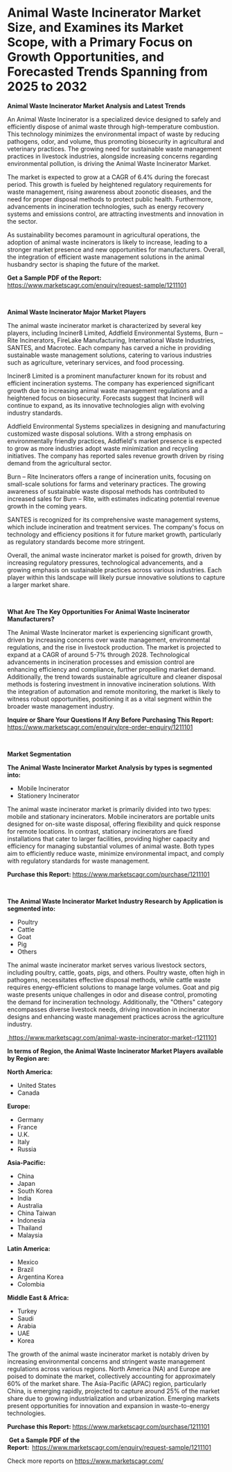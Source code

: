 <p><h1>Animal Waste Incinerator Market Size, and Examines its Market Scope, with a Primary Focus on Growth Opportunities, and Forecasted Trends Spanning from 2025 to 2032</h1></p><p><strong>Animal Waste Incinerator Market Analysis and Latest Trends</strong></p>
<p><p>An Animal Waste Incinerator is a specialized device designed to safely and efficiently dispose of animal waste through high-temperature combustion. This technology minimizes the environmental impact of waste by reducing pathogens, odor, and volume, thus promoting biosecurity in agricultural and veterinary practices. The growing need for sustainable waste management practices in livestock industries, alongside increasing concerns regarding environmental pollution, is driving the Animal Waste Incinerator Market.</p><p>The market is expected to grow at a CAGR of 6.4% during the forecast period. This growth is fueled by heightened regulatory requirements for waste management, rising awareness about zoonotic diseases, and the need for proper disposal methods to protect public health. Furthermore, advancements in incineration technologies, such as energy recovery systems and emissions control, are attracting investments and innovation in the sector. </p><p>As sustainability becomes paramount in agricultural operations, the adoption of animal waste incinerators is likely to increase, leading to a stronger market presence and new opportunities for manufacturers. Overall, the integration of efficient waste management solutions in the animal husbandry sector is shaping the future of the market.</p></p>
<p><strong>Get a Sample PDF of the Report:&nbsp;</strong> <a href="https://www.marketscagr.com/enquiry/request-sample/1211101?utm_campaign=1097&utm_medium=2&utm_source=Github&utm_content=ia&utm_term=24032025&utm_id=animal-waste-incinerator">https://www.marketscagr.com/enquiry/request-sample/1211101</a></p>
<p>&nbsp;</p>
<p><strong>Animal Waste Incinerator Major Market Players</strong></p>
<p><p>The animal waste incinerator market is characterized by several key players, including Inciner8 Limited, Addfield Environmental Systems, Burn – Rite Incinerators, FireLake Manufacturing, International Waste Industries, SANTES, and Macrotec. Each company has carved a niche in providing sustainable waste management solutions, catering to various industries such as agriculture, veterinary services, and food processing.</p><p>Inciner8 Limited is a prominent manufacturer known for its robust and efficient incineration systems. The company has experienced significant growth due to increasing animal waste management regulations and a heightened focus on biosecurity. Forecasts suggest that Inciner8 will continue to expand, as its innovative technologies align with evolving industry standards.</p><p>Addfield Environmental Systems specializes in designing and manufacturing customized waste disposal solutions. With a strong emphasis on environmentally friendly practices, Addfield's market presence is expected to grow as more industries adopt waste minimization and recycling initiatives. The company has reported sales revenue growth driven by rising demand from the agricultural sector.</p><p>Burn – Rite Incinerators offers a range of incineration units, focusing on small-scale solutions for farms and veterinary practices. The growing awareness of sustainable waste disposal methods has contributed to increased sales for Burn – Rite, with estimates indicating potential revenue growth in the coming years.</p><p>SANTES is recognized for its comprehensive waste management systems, which include incineration and treatment services. The company's focus on technology and efficiency positions it for future market growth, particularly as regulatory standards become more stringent.</p><p>Overall, the animal waste incinerator market is poised for growth, driven by increasing regulatory pressures, technological advancements, and a growing emphasis on sustainable practices across various industries. Each player within this landscape will likely pursue innovative solutions to capture a larger market share.</p></p>
<p>&nbsp;</p>
<p><strong>What Are The Key Opportunities For Animal Waste Incinerator Manufacturers?</strong></p>
<p><p>The Animal Waste Incinerator market is experiencing significant growth, driven by increasing concerns over waste management, environmental regulations, and the rise in livestock production. The market is projected to expand at a CAGR of around 5-7% through 2028. Technological advancements in incineration processes and emission control are enhancing efficiency and compliance, further propelling market demand. Additionally, the trend towards sustainable agriculture and cleaner disposal methods is fostering investment in innovative incineration solutions. With the integration of automation and remote monitoring, the market is likely to witness robust opportunities, positioning it as a vital segment within the broader waste management industry.</p></p>
<p><strong>Inquire or Share Your Questions If Any Before Purchasing This Report:</strong> <a href="https://www.marketscagr.com/enquiry/pre-order-enquiry/1211101?utm_campaign=1097&utm_medium=2&utm_source=Github&utm_content=ia&utm_term=24032025&utm_id=animal-waste-incinerator">https://www.marketscagr.com/enquiry/pre-order-enquiry/1211101</a></p>
<p>&nbsp;</p>
<p><strong>Market Segmentation</strong></p>
<p><strong>The Animal Waste Incinerator Market Analysis by types is segmented into:</strong></p>
<p><ul><li>Mobile Incinerator</li><li>Stationery Incinerator</li></ul></p>
<p><p>The animal waste incinerator market is primarily divided into two types: mobile and stationary incinerators. Mobile incinerators are portable units designed for on-site waste disposal, offering flexibility and quick response for remote locations. In contrast, stationary incinerators are fixed installations that cater to larger facilities, providing higher capacity and efficiency for managing substantial volumes of animal waste. Both types aim to efficiently reduce waste, minimize environmental impact, and comply with regulatory standards for waste management.</p></p>
<p><strong>Purchase this Report:&nbsp;</strong><a href="https://www.marketscagr.com/purchase/1211101?utm_campaign=1097&utm_medium=2&utm_source=Github&utm_content=ia&utm_term=24032025&utm_id=animal-waste-incinerator">https://www.marketscagr.com/purchase/1211101</a></p>
<p>&nbsp;</p>
<p><strong>The Animal Waste Incinerator Market Industry Research by Application is segmented into:</strong></p>
<p><ul><li>Poultry</li><li>Cattle</li><li>Goat</li><li>Pig</li><li>Others</li></ul></p>
<p><p>The animal waste incinerator market serves various livestock sectors, including poultry, cattle, goats, pigs, and others. Poultry waste, often high in pathogens, necessitates effective disposal methods, while cattle waste requires energy-efficient solutions to manage large volumes. Goat and pig waste presents unique challenges in odor and disease control, promoting the demand for incineration technology. Additionally, the "Others" category encompasses diverse livestock needs, driving innovation in incinerator designs and enhancing waste management practices across the agriculture industry.</p></p>
<p><a href="https://www.marketscagr.com/animal-waste-incinerator-market-r1211101?utm_campaign=1097&utm_medium=2&utm_source=Github&utm_content=ia&utm_term=24032025&utm_id=animal-waste-incinerator">&nbsp;https://www.marketscagr.com/animal-waste-incinerator-market-r1211101</a></p>
<p><strong>In terms of Region, the Animal Waste Incinerator Market Players available by Region are:</strong></p>
<p>
    <p> <strong> North America: </strong>
        <ul>
            <li>United States</li>
            <li>Canada</li>
        </ul>
        </p> 
    <p> <strong> Europe: </strong>
        <ul>
            <li>Germany</li>
            <li>France</li>
            <li>U.K.</li>
            <li>Italy</li>
            <li>Russia</li>
        </ul>
        </p> 
    <p> <strong> Asia-Pacific: </strong>
        <ul>
            <li>China</li>
            <li>Japan</li>
            <li>South Korea</li>
            <li>India</li>
            <li>Australia</li>
            <li>China Taiwan</li>
            <li>Indonesia</li>
            <li>Thailand</li>
            <li>Malaysia</li>
        </ul>
        </p> 
    <p> <strong> Latin America: </strong>
        <ul>
            <li>Mexico</li>
            <li>Brazil</li>
            <li>Argentina Korea</li>
            <li>Colombia</li>
        </ul>
        </p> 
    <p> <strong> Middle East & Africa: </strong>
        <ul>
            <li>Turkey</li>
            <li>Saudi</li>
            <li>Arabia</li>
            <li>UAE</li>
            <li>Korea</li>
        </ul>
    </p>
    </p>
<p><p>The growth of the animal waste incinerator market is notably driven by increasing environmental concerns and stringent waste management regulations across various regions. North America (NA) and Europe are poised to dominate the market, collectively accounting for approximately 60% of the market share. The Asia-Pacific (APAC) region, particularly China, is emerging rapidly, projected to capture around 25% of the market share due to growing industrialization and urbanization. Emerging markets present opportunities for innovation and expansion in waste-to-energy technologies.</p></p>
<p><strong>Purchase this Report: </strong><a href="https://www.marketscagr.com/purchase/1211101?utm_campaign=1097&utm_medium=2&utm_source=Github&utm_content=ia&utm_term=24032025&utm_id=animal-waste-incinerator">https://www.marketscagr.com/purchase/1211101</a></p>
<p>&nbsp;<strong>Get a Sample PDF of the Report:&nbsp;&nbsp;</strong><a href="https://www.marketscagr.com/enquiry/request-sample/1211101?utm_campaign=1097&utm_medium=2&utm_source=Github&utm_content=ia&utm_term=24032025&utm_id=animal-waste-incinerator">https://www.marketscagr.com/enquiry/request-sample/1211101</a></p>
<p><strong></strong></p>
<p>Check more reports on <a href="https://www.marketscagr.com/?utm_campaign=1097&utm_medium=2&utm_source=Github&utm_content=ia&utm_term=24032025&utm_id=animal-waste-incinerator">https://www.marketscagr.com/</a></p>